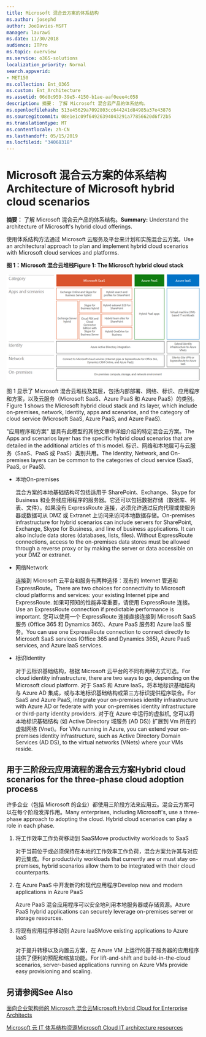 ```yaml
---
title: Microsoft 混合云方案的体系结构
ms.author: josephd
author: JoeDavies-MSFT
manager: laurawi
ms.date: 11/30/2018
audience: ITPro
ms.topic: overview
ms.service: o365-solutions
localization_priority: Normal
search.appverid:
- MET150
ms.collection: Ent_O365
ms.custom: Ent_Architecture
ms.assetid: 06d8c959-39e5-4150-b1ae-aaf0eee4c058
description: 摘要： 了解 Microsoft 混合云产品的体系结构。
ms.openlocfilehash: 513e45629a7092803cc644241d84985a37e43876
ms.sourcegitcommit: 08e1e1c09f64926394043291a77856620d6f72b5
ms.translationtype: MT
ms.contentlocale: zh-CN
ms.lasthandoff: 05/15/2019
ms.locfileid: "34068318"
---
```

# <a name="architecture-of-microsoft-hybrid-cloud-scenarios"></a><span data-ttu-id="02ee1-103">Microsoft 混合云方案的体系结构</span><span class="sxs-lookup"><span data-stu-id="02ee1-103">Architecture of Microsoft hybrid cloud scenarios</span></span>

 <span data-ttu-id="02ee1-104">**摘要：** 了解 Microsoft 混合云产品的体系结构。</span><span class="sxs-lookup"><span data-stu-id="02ee1-104">**Summary:** Understand the architecture of Microsoft's hybrid cloud offerings.</span></span>
  
<span data-ttu-id="02ee1-105">使用体系结构方法通过 Microsoft 云服务及平台来计划和实施混合云方案。</span><span class="sxs-lookup"><span data-stu-id="02ee1-105">Use an architectural approach to plan and implement hybrid cloud scenarios with Microsoft cloud services and platforms.</span></span>
  
<span data-ttu-id="02ee1-106">**图 1：Microsoft 混合云堆栈**</span><span class="sxs-lookup"><span data-stu-id="02ee1-106">**Figure 1: The Microsoft hybrid cloud stack**</span></span>

![Microsoft 混合云堆叠](media/Hybrid-Poster/Hybrid-Cloud-Stack.png)
  
<span data-ttu-id="02ee1-108">图 1 显示了 Microsoft 混合云堆栈及其层，包括内部部署、网络、标识、应用程序和方案，以及云服务（Microsoft SaaS、Azure PaaS 和 Azure PaaS）的类别。</span><span class="sxs-lookup"><span data-stu-id="02ee1-108">Figure 1 shows the Microsoft hybrid cloud stack and its layer, which include on-premises, network, Identity, apps and scenarios, and the category of cloud service (Microsoft SaaS, Azure PaaS, and Azure PaaS).</span></span>
  
<span data-ttu-id="02ee1-109">"应用程序和方案" 层具有此模型的其他文章中详细介绍的特定混合云方案。</span><span class="sxs-lookup"><span data-stu-id="02ee1-109">The Apps and scenarios layer has the specific hybrid cloud scenarios that are detailed in the additional articles of this model.</span></span> <span data-ttu-id="02ee1-110">标识、网络和本地层可与云服务（SaaS、PaaS 或 PaaS）类别共用。</span><span class="sxs-lookup"><span data-stu-id="02ee1-110">The Identity, Network, and On-premises layers can be common to the categories of cloud service (SaaS, PaaS, or PaaS).</span></span>
  
- <span data-ttu-id="02ee1-111">本地</span><span class="sxs-lookup"><span data-stu-id="02ee1-111">On-premises</span></span>
    
    <span data-ttu-id="02ee1-p102">混合方案的本地基础结构可包括适用于 SharePoint、Exchange、Skype for Business 和业务线应用程序的服务器。它还可以包括数据存储（数据库、列表、文件）。如果没有 ExpressRoute 连接，必须允许通过反向代理或使服务器或数据可从 DMZ 或 Extranet 上访问来访问本地数据存储。</span><span class="sxs-lookup"><span data-stu-id="02ee1-p102">On-premises infrastructure for hybrid scenarios can include servers for SharePoint, Exchange, Skype for Business, and line of business applications. It can also include data stores (databases, lists, files). Without ExpressRoute connections, access to the on-premises data stores must be allowed through a reverse proxy or by making the server or data accessible on your DMZ or extranet.</span></span>
    
- <span data-ttu-id="02ee1-115">网络</span><span class="sxs-lookup"><span data-stu-id="02ee1-115">Network</span></span>
    
    <span data-ttu-id="02ee1-116">连接到 Microsoft 云平台和服务有两种选择：现有的 Internet 管道和 ExpressRoute。</span><span class="sxs-lookup"><span data-stu-id="02ee1-116">There are two choices for connectivity to Microsoft cloud platforms and services: your existing Internet pipe and ExpressRoute.</span></span> <span data-ttu-id="02ee1-117">如果可预知的性能非常重要，请使用 ExpressRoute 连接。</span><span class="sxs-lookup"><span data-stu-id="02ee1-117">Use an ExpressRoute connection if predictable performance is important.</span></span> <span data-ttu-id="02ee1-118">您可以使用一个 ExpressRoute 连接直接连接到 Microsoft SaaS 服务 (Office 365 和 Dynamics 365)、Azure PaaS 服务和 Azure IaaS 服务。</span><span class="sxs-lookup"><span data-stu-id="02ee1-118">You can use one ExpressRoute connection to connect directly to Microsoft SaaS services (Office 365 and Dynamics 365), Azure PaaS services, and Azure IaaS services.</span></span>
    
- <span data-ttu-id="02ee1-119">标识</span><span class="sxs-lookup"><span data-stu-id="02ee1-119">Identity</span></span>
    
    <span data-ttu-id="02ee1-120">对于云标识基础结构，根据 Microsoft 云平台的不同有两种方式可选。</span><span class="sxs-lookup"><span data-stu-id="02ee1-120">For cloud identity infrastructure, there are two ways to go, depending on the Microsoft cloud platform.</span></span> <span data-ttu-id="02ee1-121">对于 SaaS 和 Azure IaaS，将本地标识基础结构与 Azure AD 集成，或与本地标识基础结构或第三方标识提供程序联合。</span><span class="sxs-lookup"><span data-stu-id="02ee1-121">For SaaS and Azure PaaS, integrate your on-premises identity infrastructure with Azure AD or federate with your on-premises identity infrastructure or third-party identity providers.</span></span> <span data-ttu-id="02ee1-122">对于在 Azure 中运行的虚拟机, 您可以将本地标识基础结构 (如 Active Directory 域服务 (AD DS)) 扩展到 Vm 所在的虚拟网络 (Vnet)。</span><span class="sxs-lookup"><span data-stu-id="02ee1-122">For VMs running in Azure, you can extend your on-premises identity infrastructure, such as Active Directory Domain Services (AD DS), to the virtual networks (VNets) where your VMs reside.</span></span>
    
## <a name="hybrid-cloud-scenarios-for-the-three-phase-cloud-adoption-process"></a><span data-ttu-id="02ee1-123">用于三阶段云应用流程的混合云方案</span><span class="sxs-lookup"><span data-stu-id="02ee1-123">Hybrid cloud scenarios for the three-phase cloud adoption process</span></span>

<span data-ttu-id="02ee1-p105">许多企业（包括 Microsoft 的企业）都使用三阶段方法来应用云。混合云方案可以在每个阶段发挥作用。</span><span class="sxs-lookup"><span data-stu-id="02ee1-p105">Many enterprises, including Microsoft's, use a three-phase approach to adopting the cloud. Hybrid cloud scenarios can play a role in each phase.</span></span>
  
1. <span data-ttu-id="02ee1-126">将工作效率工作负荷移动到 SaaS</span><span class="sxs-lookup"><span data-stu-id="02ee1-126">Move productivity workloads to SaaS</span></span>
    
    <span data-ttu-id="02ee1-127">对于当前位于或必须保持在本地的工作效率工作负荷，混合方案允许其与对应的云集成。</span><span class="sxs-lookup"><span data-stu-id="02ee1-127">For productivity workloads that currently are or must stay on-premises, hybrid scenarios allow them to be integrated with their cloud counterparts.</span></span>
    
2. <span data-ttu-id="02ee1-128">在 Azure PaaS 中开发新的和现代应用程序</span><span class="sxs-lookup"><span data-stu-id="02ee1-128">Develop new and modern applications in Azure PaaS</span></span>
    
    <span data-ttu-id="02ee1-129">Azure PaaS 混合应用程序可以安全地利用本地服务器或存储资源。</span><span class="sxs-lookup"><span data-stu-id="02ee1-129">Azure PaaS hybrid applications can securely leverage on-premises server or storage resources.</span></span>
    
3. <span data-ttu-id="02ee1-130">将现有应用程序移动到 Azure IaaS</span><span class="sxs-lookup"><span data-stu-id="02ee1-130">Move existing applications to Azure IaaS</span></span>
    
    <span data-ttu-id="02ee1-131">对于提升转移以及内置云方案，在 Azure VM 上运行的基于服务器的应用程序提供了便利的预配和缩放功能。</span><span class="sxs-lookup"><span data-stu-id="02ee1-131">For lift-and-shift and build-in-the-cloud scenarios, server-based applications running on Azure VMs provide easy provisioning and scaling.</span></span>
    
## <a name="see-also"></a><span data-ttu-id="02ee1-132">另请参阅</span><span class="sxs-lookup"><span data-stu-id="02ee1-132">See Also</span></span>

[<span data-ttu-id="02ee1-133">面向企业架构师的 Microsoft 混合云</span><span class="sxs-lookup"><span data-stu-id="02ee1-133">Microsoft Hybrid Cloud for Enterprise Architects</span></span>](microsoft-hybrid-cloud-for-enterprise-architects.md)
  
[<span data-ttu-id="02ee1-134">Microsoft 云 IT 体系结构资源</span><span class="sxs-lookup"><span data-stu-id="02ee1-134">Microsoft Cloud IT architecture resources</span></span>](microsoft-cloud-it-architecture-resources.md)

